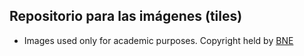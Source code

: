 ## Repositorio para las imágenes (tiles)

-  Images used only for academic purposes. Copyright held by [BNE](http://www.bne.es)